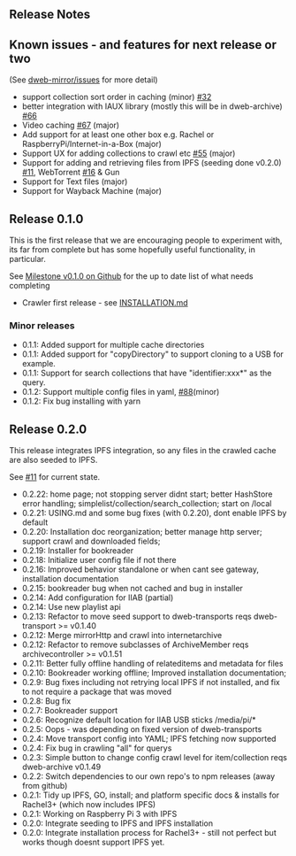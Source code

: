 ## Release Notes 

## Known issues - and features for next release or two

(See [dweb-mirror/issues](https://github.com/internetarchive/dweb-mirror/issues) for more detail)
* support collection sort order in caching (minor) [#32](https://github.com/internetarchive/dweb-mirror/issues/32)
* better integration with IAUX library (mostly this will be in dweb-archive) [#66](https://github.com/internetarchive/dweb-mirror/issues/66)
* Video caching [#67](https://github.com/internetarchive/dweb-mirror/issues/67) (major)
* Add support for at least one other box e.g. Rachel or RaspberryPi/Internet-in-a-Box (major)
* Support UX for adding collections to crawl etc [#55](https://github.com/internetarchive/dweb-mirror/issues/55) (major)
* Support for adding and retrieving files from IPFS (seeding done v0.2.0) [#11](https://github.com/internetarchive/dweb-mirror/issues/11), 
WebTorrent [#16](https://github.com/internetarchive/dweb-mirror/issues/16) & Gun
* Support for Text files (major)
* Support for Wayback Machine (major)

## Release 0.1.0

This is the first release that we are encouraging people to experiment with, its far from complete
but has some hopefully useful functionality, in particular. 

See [Milestone v0.1.0 on Github](https://github.com/internetarchive/dweb-mirror/milestone/3) for the up to date list of what needs completing

* Crawler first release - see [INSTALLATION.md](./INSTALLATION.md)

### Minor releases

* 0.1.1: Added support for multiple cache directories
* 0.1.1: Added support for "copyDirectory" to support cloning to a USB for example. 
* 0.1.1: Support for search collections that have "identifier:xxx*" as the query.  
* 0.1.2: Support multiple config files in yaml,  [#88](https://github.com/internetarchive/dweb-mirror/issues/88)(minor)
* 0.1.2: Fix bug installing with yarn

## Release 0.2.0

This release integrates IPFS integration, so any files in the crawled cache are also seeded to IPFS.

See [#11](https://github.com/internetarchive/dweb-mirror/issues/11) for current state.

* 0.2.22: home page; not stopping server didnt start; better HashStore error handling; simplelist/collection/search_collection; start on /local
* 0.2.21: USING.md and some bug fixes (with 0.2.20), dont enable IPFS by default
* 0.2.20: Installation doc reorganization; better manage http server; support crawl and downloaded fields; 
* 0.2.19: Installer for bookreader
* 0.2.18: Initialize user config file if not there
* 0.2.16: Improved behavior standalone or when cant see gateway, installation documentation
* 0.2.15: bookreader bug when not cached and bug in installer
* 0.2.14: Add configuration for IIAB (partial)
* 0.2.14: Use new playlist api
* 0.2.13: Refactor to move seed support to dweb-transports reqs dweb-transport >= v0.1.40
* 0.2.12: Merge mirrorHttp and crawl into internetarchive
* 0.2.12: Refactor to remove subclasses of ArchiveMember reqs archivecontroller >= v0.1.51
* 0.2.11: Better fully offline handling of relateditems and metadata for files
* 0.2.10: Bookreader working offline; Improved installation documentation; 
* 0.2.9: Bug fixes including not retrying local IPFS if not installed, and fix to not require a package that was moved
* 0.2.8: Bug fix
* 0.2.7: Bookreader support
* 0.2.6: Recognize default location for IIAB USB sticks /media/pi/*
* 0.2.5: Oops - was depending on fixed version of dweb-transports
* 0.2.4: Move transport config into YAML; IPFS fetching now supported
* 0.2.4: Fix bug in crawling "all" for querys
* 0.2.3: Simple button to change config crawl level for item/collection reqs dweb-archive v0.1.49
* 0.2.2: Switch dependencies to our own repo's to npm releases (away from github)
* 0.2.1: Tidy up IPFS, GO, install; and platform specific docs & installs for Rachel3+ (which now includes IPFS)
* 0.2.1: Working on Raspberry Pi 3 with IPFS
* 0.2.0: Integrate seeding to IPFS and IPFS installation
* 0.2.0: Integrate installation process for Rachel3+ - still not perfect but works though doesnt support IPFS yet. 

